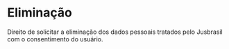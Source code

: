 # Eliminação

Direito de solicitar a eliminação dos dados pessoais tratados pelo Jusbrasil com o consentimento do usuário.